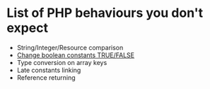 List of PHP behaviours you don't expect
=======================================

* String/Integer/Resource comparison
* [Change boolean constants TRUE/FALSE](change_boolean_constants.md)
* Type conversion on array keys
* Late constants linking
* Reference returning
